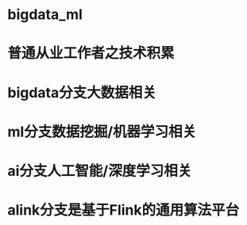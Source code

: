 # bigdata_ml
# 普通从业工作者之技术积累 
# bigdata分支大数据相关 
# ml分支数据挖掘/机器学习相关
# ai分支人工智能/深度学习相关
# alink分支是基于Flink的通用算法平台 
